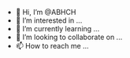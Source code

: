 - 👋 Hi, I’m @ABHCH
- 👀 I’m interested in ...
- 🌱 I’m currently learning ...
- 💞️ I’m looking to collaborate on ...
- 📫 How to reach me ...

<!---
ABHCH/ABHCH is a ✨ special ✨ repository because its `README.md` (this file) appears on your GitHub profile.
You can click the Preview link to take a look at your changes.
--->
